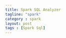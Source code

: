 ```yaml
---
title: Spark SQL Analyzer
tagline: "spark"
category : spark
layout: post
tags : [Spark Sql]
---
```

